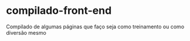 # compilado-front-end
 Compilado de algumas páginas que faço seja como treinamento ou como diversão mesmo
